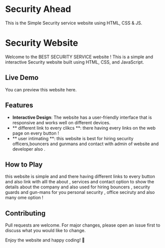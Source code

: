 # Security Ahead 
This is the Simple Security service  website  using HTML, CSS &amp; JS.
# Security Website 

Welcome to the BEST SECURITY SERVICE website ! This is a simple  and interactive Security website  built using HTML, CSS, and JavaScript. 

## Live Demo
You can preview this website here.

   
 ## Features
- **Interactive Design**: The website has a user-friendly interface that is responsive and works well on different devices.
- ** different link to every clikcs **: there having every links on the web page on every button !
- ** user intimating  **: this website is best for hiring  security officers,bouncers and gunmans and contact with admin of website and developer also .

## How to Play
this website is simple and and there having different links to every button and also link with alll the about , services and contact option to show the details about the company and also used for  hiring 
bouncers , security guards and gun-mans for you personal security , office seciruty and also many ome option !

## Contributing
Pull requests are welcome. For major changes, please open an issue first to discuss what you would like to change.

Enjoy the website and happy coding! 🚀